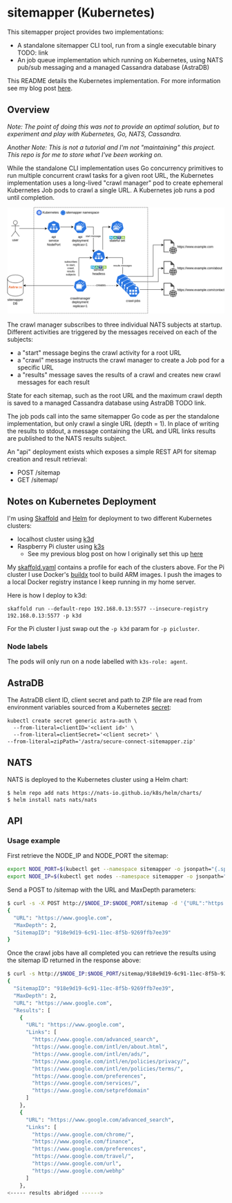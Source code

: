 # sitemapper (Kubernetes)

This sitemapper project provides two implementations:

* A standalone sitemapper CLI tool, run from a single executable binary TODO: link
* An job queue implementation which running on Kubernetes, using NATS pub/sub messaging and a managed Cassandra database (AstraDB)

This README details the Kubernetes implementation. For more information see my blog post [here](./README.md).

## Overview

_Note: The point of doing this was not to provide an optimal solution, but to experiment and play with Kubernetes, Go, NATS, Cassandra._

_Another Note: This is not a tutorial and I'm not "maintaining" this project. This repo is for me to store what I've been working on._

While the standalone CLI implementation uses Go concurrency primitives to run multiple concurrent crawl tasks for a given root URL, the Kubernetes implementation uses a long-lived "crawl manager" pod to create ephemeral Kubernetes Job pods to crawl a single URL. A Kubernetes job runs a pod until completion.

![Diagram depicting Kubernetes sitemapper activities](./sitemapper.png)

The crawl manager subscribes to three individual NATS subjects at startup. Different activities are triggered by the messages received on each of the subjects:

* a "start" message begins the crawl activity for a root URL
* a "crawl" message instructs the crawl manager to create a Job pod for a specific URL
* a "results" message saves the results of a crawl and creates new crawl messages for each result

State for each sitemap, such as the root URL and the maximum crawl depth is saved to a managed Cassandra database using AstraDB TODO link.

The job pods call into the same sitemapper Go code as per the standalone implementation, but only crawl a single URL (depth = 1). In place of writing the results to stdout, a message containing the URL and URL links results are published to the NATS results subject.

An "api" deployment exists which exposes a simple REST API for sitemap creation and result retrieval:

* POST /sitemap
* GET /sitemap/<sitemap-id>

## Notes on Kubernetes Deployment

I'm using [Skaffold](https://skaffold.dev/) and [Helm](https://helm.sh/) for deployment to two different Kubernetes clusters:

* localhost cluster using [k3d](https://k3d.io/)
* Raspberry Pi cluster using [k3s](https://k3s.io/)
  * See my previous blog post on how I originally set this up [here](https://www.dinofizzotti.com/blog/2020-05-09-raspberry-pi-cluster-part-2-todo-api-running-on-kubernetes-with-k3s/)

My [skaffold.yaml](./skaffold.yaml) contains a profile for each of the clusters above. For the Pi cluster I use Docker's [buildx](https://docs.docker.com/buildx/working-with-buildx/) tool to build ARM images. I push the images to a local Docker registry instance I keep running in my home server.

Here is how I deploy to k3d:

```shell
skaffold run --default-repo 192.168.0.13:5577 --insecure-registry 192.168.0.13:5577 -p k3d
```

For the Pi cluster I just swap out the `-p k3d` param for `-p picluster`.

### Node labels

The pods will only run on a node labelled with `k3s-role: agent`.

## AstraDB

The AstraDB client ID, client secret and path to ZIP file are read from environment variables sourced from a Kubernetes [secret](https://kubernetes.io/docs/concepts/configuration/secret/):

```shell
kubectl create secret generic astra-auth \
  --from-literal=clientID='<client id>' \
  --from-literal=clientSecret='<client secret>' \
--from-literal=zipPath='/astra/secure-connect-sitemapper.zip'
```

## NATS

NATS is deployed to the Kubernetes cluster using a Helm chart:

```shell
$ helm repo add nats https://nats-io.github.io/k8s/helm/charts/
$ helm install nats nats/nats
 ```

## API

### Usage example

First retrieve the NODE_IP and NODE_PORT the sitemap:

```bash
export NODE_PORT=$(kubectl get --namespace sitemapper -o jsonpath="{.spec.ports[0].nodePort}" services sitemapper)
export NODE_IP=$(kubectl get nodes --namespace sitemapper -o jsonpath="{.items[0].status.addresses[0].address}")
```

Send a POST to /sitemap with the URL and MaxDepth parameters:

```bash
$ curl -s -X POST http://$NODE_IP:$NODE_PORT/sitemap -d '{"URL":"https://www.google.com","MaxDepth":2}' | jq
{
  "URL": "https://www.google.com",
  "MaxDepth": 2,
  "SitemapID": "918e9d19-6c91-11ec-8f5b-9269ffb7ee39"
}
```

Once the crawl jobs have all completed you can retrieve the results using the sitemap ID returned in the response above:

```bash
$ curl -s http://$NODE_IP:$NODE_PORT/sitemap/918e9d19-6c91-11ec-8f5b-9269ffb7ee39
{
  "SitemapID": "918e9d19-6c91-11ec-8f5b-9269ffb7ee39",
  "MaxDepth": 2,
  "URL": "https://www.google.com",
  "Results": [
    {
      "URL": "https://www.google.com",
      "Links": [
        "https://www.google.com/advanced_search",
        "https://www.google.com/intl/en/about.html",
        "https://www.google.com/intl/en/ads/",
        "https://www.google.com/intl/en/policies/privacy/",
        "https://www.google.com/intl/en/policies/terms/",
        "https://www.google.com/preferences",
        "https://www.google.com/services/",
        "https://www.google.com/setprefdomain"
      ]
    },
    {
      "URL": "https://www.google.com/advanced_search",
      "Links": [
        "https://www.google.com/chrome/",
        "https://www.google.com/finance",
        "https://www.google.com/preferences",
        "https://www.google.com/travel/",
        "https://www.google.com/url",
        "https://www.google.com/webhp"
      ]
    },
<----- results abridged ------>

```
